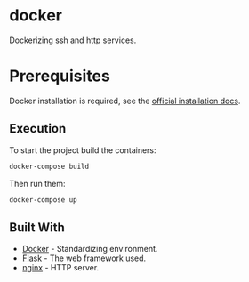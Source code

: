 # docker
Dockerizing ssh and http services.

# Prerequisites
Docker installation is required, see the [official installation docs](https://docs.docker.com/engine/installation/).

## Execution
To start the project build the containers:
```bash
docker-compose build
```
Then run them:
```bash
docker-compose up
```

## Built With

* [Docker](https://docs.docker.com) - Standardizing environment.
* [Flask](http://flask.pocoo.org/docs/1.0/) - The web framework used.
* [nginx](https://nginx.org/en/docs/) - HTTP server.
